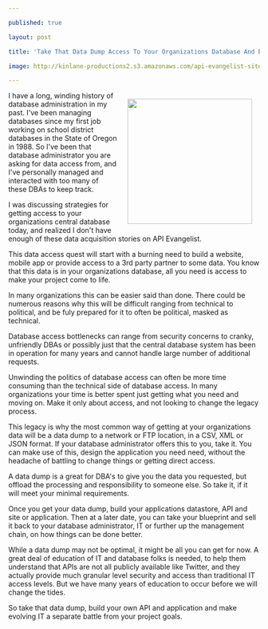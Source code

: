 ---
published: true
layout: post
title: 'Take That Data Dump Access To Your Organizations Database And Build Your API'
image: http://kinlane-productions2.s3.amazonaws.com/api-evangelist-site/blog/bw-dump-truck.jpg
---

<p><img style="padding: 15px;" src="https://s3.amazonaws.com/kinlane-productions2/bw-icons/bw-dump-truck.jpg" alt="" width="250" align="right" />
<p>I have a long, winding history of database administration in my past. I've been managing databases since my first job working on school district databases in the State of Oregon in 1988.  So I've been that database administrator you are asking for data access from, and I've personally managed and interacted with too many of these DBAs to keep track.
<p>I was discussing strategies for getting access to your organizations central database today, and realized I don't have enough of these data acquisition stories on API Evangelist.
<p>This data access quest will start with a burning need to build a website, mobile app or provide access to a 3rd party partner to some data. You know that this data is in your organizations database, all you need is access to make your project come to life.
<p>In many organizations this can be easier said than done. There could be numerous reasons why this will be difficult ranging from technical to political, and be fuly prepared for it to often be political, masked as technical.&nbsp;
<p>Database access bottlenecks can range from security concerns to cranky, unfriendly DBAs or possibly just that the central database system has been in operation for many years and cannot handle large number of additional requests.
<p>Unwinding the politics of database access can often be more time consuming than the technical side of database access.  In many organizations your time is better spent just getting what you need and moving on.  Make it only about access, and not looking to change the legacy process.
<p>This legacy is why the most common way of getting at your organizations data will be a data dump to a network or FTP location, in a CSV, XML or JSON format. If your database administrator offers this to you, take it.  You can make use of this, design the application you need need, without the headache of battling to change things or getting direct access.
<p>A data dump is a great for DBA's to give you the data you requested, but offload the processing and responsibility to someone else. So take it, if it will meet your minimal requirements.
<p>Once you get your data dump, build your applications datastore, API and site or application. Then at a later date, you can take your blueprint and sell it back to your database administrator, IT or further up the management chain, on how things can be done better.
<p>While a data dump may not be optimal, it might be all you can get for now. A great deal of education of IT and database folks is needed, to help them understand that APIs are not all publicly available like Twitter, and they actually provide much granular level security and access than traditional IT access levels.  But we have many years of education to occur before we will change the tides.
<p>So take that data dump, build your own API and application and make evolving IT a separate battle from your project goals.

